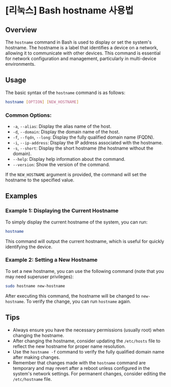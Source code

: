# [리눅스] Bash hostname 사용법

## Overview
The `hostname` command in Bash is used to display or set the system's hostname. The hostname is a label that identifies a device on a network, allowing it to communicate with other devices. This command is essential for network configuration and management, particularly in multi-device environments.

## Usage
The basic syntax of the `hostname` command is as follows:

```bash
hostname [OPTION] [NEW_HOSTNAME]
```

### Common Options:
- `-a`, `--alias`: Display the alias name of the host.
- `-d`, `--domain`: Display the domain name of the host.
- `-f`, `--fqdn`, `--long`: Display the fully qualified domain name (FQDN).
- `-i`, `--ip-address`: Display the IP address associated with the hostname.
- `-s`, `--short`: Display the short hostname (the hostname without the domain).
- `--help`: Display help information about the command.
- `--version`: Show the version of the command.

If the `NEW_HOSTNAME` argument is provided, the command will set the hostname to the specified value.

## Examples

### Example 1: Displaying the Current Hostname
To simply display the current hostname of the system, you can run:

```bash
hostname
```

This command will output the current hostname, which is useful for quickly identifying the device.

### Example 2: Setting a New Hostname
To set a new hostname, you can use the following command (note that you may need superuser privileges):

```bash
sudo hostname new-hostname
```

After executing this command, the hostname will be changed to `new-hostname`. To verify the change, you can run `hostname` again.

## Tips
- Always ensure you have the necessary permissions (usually root) when changing the hostname.
- After changing the hostname, consider updating the `/etc/hosts` file to reflect the new hostname for proper name resolution.
- Use the `hostname -f` command to verify the fully qualified domain name after making changes.
- Remember that changes made with the `hostname` command are temporary and may revert after a reboot unless configured in the system's network settings. For permanent changes, consider editing the `/etc/hostname` file.